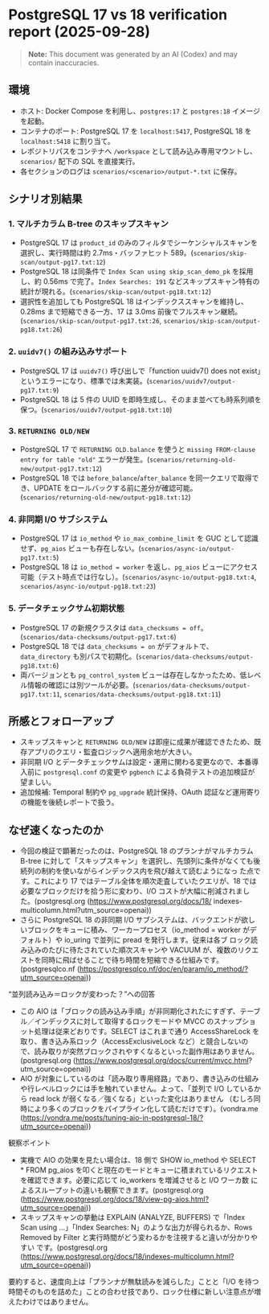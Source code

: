 # PostgreSQL 17 vs 18 verification report (2025-09-28)

> **Note:** This document was generated by an AI (Codex) and may contain inaccuracies.

## 環境

- ホスト: Docker Compose を利用し、`postgres:17` と `postgres:18` イメージを起動。
- コンテナのポート: PostgreSQL 17 を `localhost:5417`, PostgreSQL 18 を `localhost:5418` に割り当て。
- レポジトリパスをコンテナへ `/workspace` として読み込み専用マウントし、`scenarios/` 配下の SQL を直接実行。
- 各セクションのログは `scenarios/<scenario>/output-*.txt` に保存。

## シナリオ別結果

### 1. マルチカラム B-tree のスキップスキャン

- PostgreSQL 17 は `product_id` のみのフィルタでシーケンシャルスキャンを選択し、実行時間は約 2.7ms・バッファヒット 589。(`scenarios/skip-scan/output-pg17.txt:12`)
- PostgreSQL 18 は同条件で `Index Scan using skip_scan_demo_pk` を採用し、約 0.56ms で完了。`Index Searches: 191` などスキップスキャン特有の統計が現れる。(`scenarios/skip-scan/output-pg18.txt:12`)
- 選択性を追加しても PostgreSQL 18 はインデックススキャンを維持し、0.28ms まで短縮できる一方、17 は 3.0ms 前後でフルスキャン継続。(`scenarios/skip-scan/output-pg17.txt:26`, `scenarios/skip-scan/output-pg18.txt:26`)

### 2. `uuidv7()` の組み込みサポート

- PostgreSQL 17 は `uuidv7()` 呼び出しで「function uuidv7() does not exist」というエラーになり、標準では未実装。(`scenarios/uuidv7/output-pg17.txt:9`)
- PostgreSQL 18 は 5 件の UUID を即時生成し、そのまま並べても時系列順を保つ。(`scenarios/uuidv7/output-pg18.txt:10`)

### 3. `RETURNING OLD/NEW`

- PostgreSQL 17 で `RETURNING OLD.balance` を使うと `missing FROM-clause entry for table "old"` エラーが発生。(`scenarios/returning-old-new/output-pg17.txt:12`)
- PostgreSQL 18 では `before_balance`/`after_balance` を同一クエリで取得でき、UPDATE をロールバックする前に差分が確認可能。(`scenarios/returning-old-new/output-pg18.txt:12`)

### 4. 非同期 I/O サブシステム

- PostgreSQL 17 は `io_method` や `io_max_combine_limit` を GUC として認識せず、`pg_aios` ビューも存在しない。(`scenarios/async-io/output-pg17.txt:5`)
- PostgreSQL 18 は `io_method = worker` を返し、`pg_aios` ビューにアクセス可能（テスト時点では行なし）。(`scenarios/async-io/output-pg18.txt:4`, `scenarios/async-io/output-pg18.txt:23`)

### 5. データチェックサム初期状態

- PostgreSQL 17 の新規クラスタは `data_checksums = off`。(`scenarios/data-checksums/output-pg17.txt:6`)
- PostgreSQL 18 では `data_checksums = on` がデフォルトで、`data_directory` も別パスで初期化。(`scenarios/data-checksums/output-pg18.txt:6`)
- 両バージョンとも `pg_control_system` ビューは存在しなかったため、低レベル情報の確認には別ツールが必要。(`scenarios/data-checksums/output-pg17.txt:11`, `scenarios/data-checksums/output-pg18.txt:11`)

## 所感とフォローアップ

- スキップスキャンと `RETURNING OLD/NEW` は即座に成果が確認できたため、既存アプリのクエリ・監査ロジックへ適用余地が大きい。
- 非同期 I/O とデータチェックサムは設定・運用に関わる変更なので、本番導入前に `postgresql.conf` の変更や `pgbench` による負荷テストの追加検証が望ましい。
- 追加候補: Temporal 制約や `pg_upgrade` 統計保持、OAuth 認証など運用寄りの機能を後続レポートで扱う。

## なぜ速くなったのか

- 今回の検証で顕著だったのは、PostgreSQL 18 のプランナがマルチカラム B-tree に対して「スキップスキャン」を選択し、先頭列に条件がなくても後続列の制約を使いながらインデックス内を飛び越えて読むようになっ
  た点です。これにより 17 ではテーブル全体を順次走査していたクエリが、18 では必要なブロックだけを拾う形に変わり、I/O コストが大幅に削減されました。(postgresql.org (https://www.postgresql.org/docs/18/
  indexes-multicolumn.html?utm_source=openai))
- さらに PostgreSQL 18 の非同期 I/O サブシステムは、バックエンドが欲しいブロックをキューに積み、ワーカープロセス（io_method = worker がデフォルト）や io_uring で並列に pread を発行します。従来は各ブ
  ロック読み込みのたびに待たされていた順次スキャンや VACUUM が、複数のリクエストを同時に飛ばせることで待ち時間を短縮できる仕組みです。(postgresqlco.nf (https://postgresqlco.nf/doc/en/param/io_method/?utm_source=openai))

“並列読み込み＝ロックが変わった？”への回答

- この AIO は「ブロックの読み込み手順」が非同期化されたにすぎず、テーブル／インデックスに対して取得するロックモードや MVCC のスナップショット処理は従来どおりです。SELECT はこれまで通り AccessShareLock
  を取り、書き込み系ロック（AccessExclusiveLock など）と競合しないので、読み取りが突然ブロックされやすくなるといった副作用はありません。(postgresql.org (https://www.postgresql.org/docs/current/mvcc.html?
  utm_source=openai))
- AIO が対象にしているのは「読み取り専用経路」であり、書き込みの仕組みや行レベルロックには手を触れていません。よって、「並列で I/O しているから read lock が弱くなる／強くなる」といった変化はありません
  （むしろ同時により多くのブロックをパイプライン化して読むだけです）。(vondra.me (https://vondra.me/posts/tuning-aio-in-postgresql-18/?utm_source=openai))

観察ポイント

- 実機で AIO の効果を見たい場合は、18 側で SHOW io_method や SELECT \* FROM pg_aios を叩くと現在のモードとキューに積まれているリクエストを確認できます。必要に応じて io_workers を増減させると I/O ワーカ数
  によるスループットの違いも観察できます。(postgresql.org (https://www.postgresql.org/docs/18/view-pg-aios.html?utm_source=openai))
- スキップスキャンの挙動は EXPLAIN (ANALYZE, BUFFERS) で「Index Scan using …」「Index Searches: N」のような出力が得られるか、Rows Removed by Filter と実行時間がどう変わるかを注視すると違いが分かりやすい
  です。(postgresql.org (https://www.postgresql.org/docs/18/indexes-multicolumn.html?utm_source=openai))

要約すると、速度向上は「プランナが無駄読みを減らした」ことと「I/O を待つ時間そのものを詰めた」ことの合わせ技であり、ロック仕様に新しい注意点が増えたわけではありません。

